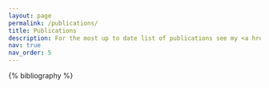 ```yaml
---
layout: page
permalink: /publications/
title: Publications
description: For the most up to date list of publications see my <a href='https://scholar.google.com/citations?user=qhTWIh4AAAAJ'>Google Scholar</a>
nav: true
nav_order: 5
---
```


<!-- _pages/publications.md -->
<div class="publications">

{% bibliography %}

</div>
